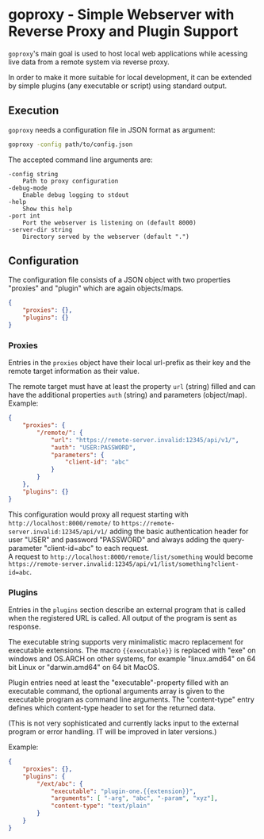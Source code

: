 
# goproxy - Simple Webserver with Reverse Proxy and Plugin Support 

`goproxy`'s main goal is used to host local web applications while acessing live data from a remote system via reverse proxy.

In order to make it more suitable for local development, it can be extended by simple plugins (any executable or script) using standard output.

## Execution

`goproxy` needs a configuration file in JSON format as argument:

```sh
goproxy -config path/to/config.json
```

The accepted command line arguments are:

```
-config string
	Path to proxy configuration
-debug-mode
	Enable debug logging to stdout
-help
	Show this help
-port int
	Port the webserver is listening on (default 8000)
-server-dir string
	Directory served by the webserver (default ".")
```

## Configuration

The configuration file consists of a JSON object with two properties "proxies" and "plugin" which are again objects/maps.

```JSON
{
	"proxies": {},
	"plugins": {}
}
```

### Proxies

Entries in the `proxies` object have their local url-prefix as their key and the remote target information as their value.

The remote target must have at least the property `url` (string) filled and can have the additional properties `auth` (string) and parameters (object/map).
Example:

```JSON
{
	"proxies": {
		"/remote/": {
			"url": "https://remote-server.invalid:12345/api/v1/",
			"auth": "USER:PASSWORD",
			"parameters": {
				"client-id": "abc"
			}
		}
	},
	"plugins": {}
}
```

This configuration would proxy all request starting with `http://localhost:8000/remote/` to `https://remote-server.invalid:12345/api/v1/` adding the basic authentication header for user "USER" and password "PASSWORD" and always adding the query-parameter "client-id=abc" to each request.<br>
A request to `http://localhost:8000/remote/list/something` would become `https://remote-server.invalid:12345/api/v1/list/something?client-id=abc`.

### Plugins

Entries in the `plugins` section describe an external program that is called when the registered URL is called. All output of the program is sent as response.

The executable string supports very minimalistic macro replacement for executable extensions. The macro `{{executable}}` is replaced with "exe" on windows and OS.ARCH on other systems, for example "linux.amd64" on 64 bit Linux or "darwin.amd64" on 64 bit MacOS.

Plugin entries need at least the "executable"-property filled with an executable command, the optional arguments array is given to the executable program as command line arguments.
The "content-type" entry defines which content-type header to set for the returned data.

(This is not very sophisticated and currently lacks input to the external program or error handling. IT will be improved in later versions.)

Example:

```JSON
{
	"proxies": {},
	"plugins": {
		"/ext/abc": {
			"executable": "plugin-one.{{extension}}",
			"arguments": [ "-arg", "abc", "-param", "xyz"],
			"content-type": "text/plain"
		}
	}
}
```
